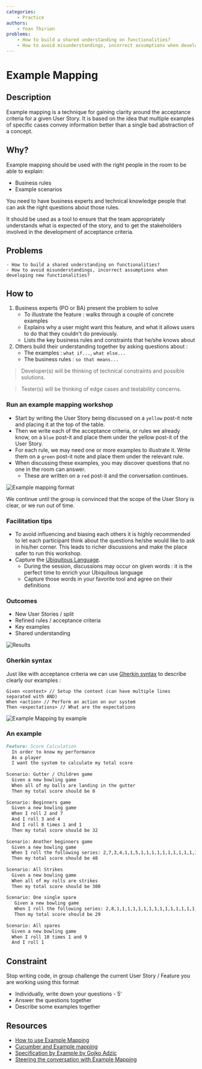 ```yaml
---
categories:
    - Practice
authors:
    - Yoan Thirion
problems: 
    - How to build a shared understanding on functionalities?
    - How to avoid misunderstandings, incorrect assumptions when developing new functionalities?
---
```


# Example Mapping

## Description
Example mapping is a technique for gaining clarity around the acceptance criteria for a given User Story. 
It is based on the idea that multiple examples of specific cases convey information better than a single bad abstraction of a concept.

## Why?
Example mapping should be used with the right people in the room to be able to explain:
- Business rules
- Example scenarios

You need to have business experts and technical knowledge people that can ask the right questions about those rules. 

It should be used as a tool to ensure that the team appropriately understands what is expected of the story, and to get the stakeholders involved in the development of acceptance criteria.

## Problems
    - How to build a shared understanding on functionalities?
    - How to avoid misunderstandings, incorrect assumptions when developing new functionalities?

## How to
1. Business experts (PO or BA) present the problem to solve
    - To illustrate the feature : walks through a couple of concrete examples
    - Explains why a user might want this feature, and what it allows users to do that they couldn't do previously. 
    - Lists the key business rules and constraints that he/she knows about
2. Others build their understanding together by asking questions about : 
    - The examples : `what if...`, `what else...`
    - The business rules : `so that means...`

> Developer(s) will be thinking of technical constraints and possible solutions.

> Tester(s) will be thinking of edge cases and testability concerns.

### Run an example mapping workshop
- Start by writing the User Story being discussed on a `yellow` post-it note and placing it at the top of the table.
- Then we write each of the acceptance criteria, or rules we already know, on a `blue` post-it and place them under the yellow post-it of the User Story.
- For each rule, we may need one or more examples to illustrate it. Write them on a `green` post-it note and place them under the relevant rule.
- When discussing these examples, you may discover questions that no one in the room can answer. 
    - These are written on a `red` post-it and the conversation continues.

![Example mapping format](../../images/example-mapping.webp)

We continue until the group is convinced that the scope of the User Story is clear, or we run out of time.

### Facilitation tips
- To avoid influencing and biasing each others it is highly recommended to let each participant think about the questions he/she would like to ask in his/her corner. This leads to richer discussions and make the place safer to run this workshop.
- Capture the [Ubiquitous Language](https://thedomaindrivendesign.io/developing-the-ubiquitous-language/).
    - During the session, discussions may occur on given words : it is the perfect time to enrich your Ubiquitous language
    - Capture those words in your favorite tool and agree on their definitions

### Outcomes
- New User Stories / split
- Refined rules / acceptance criteria
- Key examples
- Shared understanding

![Results](../../images/example-mapping-result.webp)

### Gherkin syntax
Just like with acceptance criteria we can use [Gherkin syntax](https://cucumber.io/docs/gherkin/reference/) to describe clearly our examples :
```gherkin
Given <context> // Setup the context (can have multiple lines separated with AND)
When <action> // Perform an action on our system
Then <expectations> // What are the expectations
```

![Example Mapping by example](../../images/example-mapping-example.webp)

### An example
```markdown
Feature: Score Calculation 
  In order to know my performance
  As a player
  I want the system to calculate my total score
  
Scenario: Gutter / Children game
  Given a new bowling game
  When all of my balls are landing in the gutter
  Then my total score should be 0
  
Scenario: Beginners game
  Given a new bowling game
  When I roll 2 and 7
  And I roll 3 and 4
  And I roll 8 times 1 and 1
  Then my total score should be 32
  
Scenario: Another beginners game
  Given a new bowling game
  When I roll the following series:	2,7,3,4,1,1,5,1,1,1,1,1,1,1,1,1,1,1,5,1
  Then my total score should be 40
  
Scenario: All Strikes
  Given a new bowling game
  When all of my rolls are strikes
  Then my total score should be 300
  
Scenario: One single spare
   Given a new bowling game 
   When I roll the following series: 2,8,1,1,1,1,1,1,1,1,1,1,1,1,1,1,1,1,1,1
   Then my total score should be 29
   
Scenario: All spares
  Given a new bowling game
  When I roll 10 times 1 and 9
  And I roll 1
```

## Constraint
Stop writing code, in group challenge the current User Story / Feature you are working using this format
- Individually, write down your questions - 5'
- Answer the questions together
- Describe some examples together

## Resources
- [How to use Example Mapping](https://insideproduct.co/example-mapping/)
- [Cucumber and Example mapping](https://cucumber.io/docs/bdd/example-mapping/)
- [Specification by Example by Gojko Adzic](https://www.manning.com/books/specification-by-example)
- [Steering the conversation with Example Mapping](https://xebia.com/example-mapping-steering-the-conversation/)